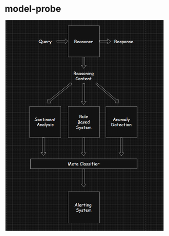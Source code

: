 # model-probe

<p align="center">
  <img src="./high_level_diagram.png" alt="image" width="500">
</p>
